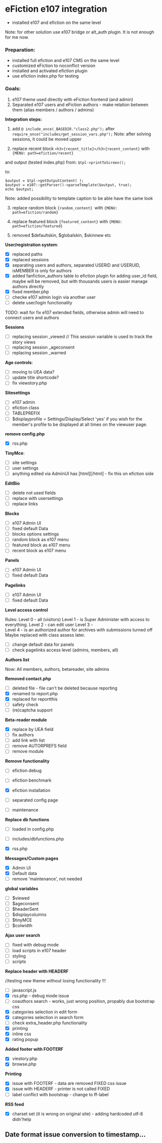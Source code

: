 # eFiction e107 integration

- installed e107 and efiction on the same level 

Note:
for other solution use e107 bridge or alt_auth plugin. It is not enough for me now. 

### Preparation:
- installed full efiction and e107 CMS on the same level
- customized eFiction to noconflict version
- installed and activated efiction plugin
- use efiction index.php for testing  

### Goals:  
1. e107 theme used directly with eFiction frontend (and admin)
2. Separated e107 users and eFiction authors - make relation between them (alias members / authors / admins)

**Integration steps:** 

1. add `@ include_once(_BASEDIR."class2.php");`
after  `require_once("includes/get_session_vars.php");`
Note: after solving sessions, it could be moved upper


2. replace recent block 
`<h3>{recent_title}</h3>{recent_content}`
with
`{MENU: path=efiction/recent}`

and output (tested index.php)
from:
`$tpl->printToScreen();`

to:
```
$output = $tpl->getOutputContent( );  
$output = e107::getParser()->parseTemplate($output, true); 
echo $output;
```

Note: added possibility to template caption to be able have the same look 

3. replace random block
`{random_content} `with `{MENU: path=efiction/random}`

4. replace featured block
`{featured_content}` with `{MENU: path=efiction/featured}`

5. removed $defaultskin, $globalskin, $skinnew etc

**User/registration system**:

- [x] replaced paths
- [x] replaced sessions 
- [x] separating users and authors, separated USERID and USERUID, isMEMBER is only for authors
- [x] added fanfiction_authors table to efiction plugin for adding user_id field, maybe will be removed, but with thousands users is easier manage authors directly 
- [x] fixed member.php
- [ ] checke e107 admin login via another user
- [ ] delete user/login functionality

TODO: wait for fix e107 extended fields, otherwise admin will need to connect users and authors

**Sessions**

- [ ] replacing session _viewed // This session variable is used to track the story views
- [ ] replacing session _ageconsent
- [ ] replacing session _warned

**Age controls**:
- [ ] moving to UEA data? 
- [ ] update title shortcode? 
- [ ] fix viewstory.php

**Sitesettings**

- [ ] e107 admin
- [ ] efiction class
- [ ] TABLEPREFIX
- [ ] $displayprofile = Settings/Display/Select 'yes' if you wish for the member's profile to be displayed at all times on the viewuser page.

**remove config.php**
- [x] rss.php


**TinyMce**:

- [ ] site settings
- [ ] user settings
- [ ] anything edited via AdminUI has [html][/html] - fix this on efiction side

**EditBio**

- [ ] delete not used fields
- [ ] replace with usersettings
- [ ] replace links

**Blocks**

- [ ] e107 Admin UI
- [ ] fixed default Data 
- [ ] blocks options settings
- [ ] random block as e107 menu
- [ ] featured block as e107 menu
- [ ] recent block as e107 menu

**Panels**

- [ ] e107 Admin UI
- [ ] fixed default Data

**Pagelinks**

- [ ] e107 Admin UI
- [ ] fixed default Data

**Level access control**

Rules:
Level 0 - all (visitors)
Level 1 - is Super Administer with access to everything.
Level 2 - can edit user 
Level 3 -  
Level 4 - is an authorized author for archives with submissions turned off
Maybe replaced with class assess later.

- [ ] change default data for panels
- [ ] check pagelinks access level (admins, members, all)

**Authors list**

Now: All members, authors, betareader, site admins

**Removed contact.php**

- [ ] deleted file - file can't be deleted because reporting
- [x] renamed to report.php
- [x] replaced for reportthis  
- [ ] safety check
- [ ] (re)captcha support 

**Beta-reader module**

- [x] replace by UEA field
- [ ] fix authors 
- [ ] add link with list
- [ ] remove AUTORPREFS field
- [ ] remove module

**Remove functionality**
- [ ] efiction debug
- [ ] efiction benchmark
- [x] efiction installation
- [ ] separated config page
- [ ] maintenance


**Replace db functions**
- [ ] loaded in config.php
- [ ] includes/dbfunctions.php 
- [x] rss.php


**Messages/Custom pages**

- [x] Admin UI
- [x] Default data
- [ ] remove 'maintenance', not needed

**global variables**

- [ ] $viewed
- [ ] $ageconsent
- [ ] $headerSent
- [ ] $displaycolumns
- [ ] $tinyMCE
- [ ] $colwidth

**Ajax user search**

- [ ] fixed with debug mode 
- [ ] load scripts in e107 header
- [ ] styling
- [ ] scripts  

**Replace header with HEADERF**

//testing new theme without losing functionality !!! 
- [ ] javascript.js
- [x] rss.php - debug mode issue
- [ ] coauthors search - works, just wrong position, propably due bootstrap css 
- [x] categories selection in edit form
- [x] categories selection in search form
- [ ] check extra_header.php functionality
- [x] printing 
- [x] inline css
- [x] rating popup

**Added footer with FOOTERF**
- [x] viestory.php
- [x] browse.php

**Printing**
- [x] issue with FOOTERF - data are removed FIXED css issue
- [x] issue with HEADERF - printer is not called FIXED
- [ ] label conflict with bootstrap - change to ff-label

**RSS feed**
- [x] charset set (it is wrong on original site) - adding hardcoded utf-8 didn'help
 

**Date format issue** 
conversion to timestamp...
-  
